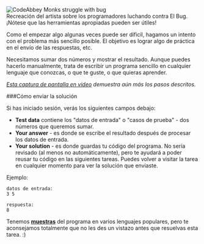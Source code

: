 <div class="text-center">
	<img alt="CodeAbbey Monks struggle with bug" src="http://s3.postimg.org/ioodpr0tf/bug_monk_72_sm.gif"/><br/>
	<span class="hint">Recreación del artista sobre los programadores luchando contra El Bug.</span><br/>
	<span class="hint">¡Nótese que las herramientas apropiadas pueden ser útiles!</span>
</div>

Como el empezar algo algunas veces puede ser díficil, hagamos un intento con el problema más sencillo posible.
El objetivo es lograr algo de práctica en el envío de las respuestas, etc.

Necesitamos sumar dos números y mostrar el resultado. Aunque puedes hacerlo manualmente, trata de escribir un
programa sencillo en cualquier lenguaje que conozcas, o que te guste, o que quieras aprender.

_[Esta captura de pantalla en video](http://www.youtube.com/watch?v=gxfqeDm-B6k) demuestra aún más los pasos descritos._

###Cómo enviar la solución

Si has iniciado sesión, verás los siguientes campos debajo:  

- **Test data** contiene los "datos de entrada" o "casos de prueba" - dos números que queremos sumar.
- **Your answer** - es donde se escribe el resultado después de procesar los datos de entrada.
- **Your solution** - es donde guardas tu código del programa. No sería revisado
    (al menos no automáticamente), pero te ayudará a poder reusar tu código en las siguientes tareas.
    Puedes volver a visitar la tarea en cualquier momento para ver la solución que enviaste.

Ejemplo:

	datos de entrada:
	3 5
	
	respuesta:
	8

Tenemos **[muestras](../wiki/running)** del programa en varios lenguajes populares,
pero te aconsejamos totalmente que no les des un vistazo antes que resuelvas esta tarea. :)
